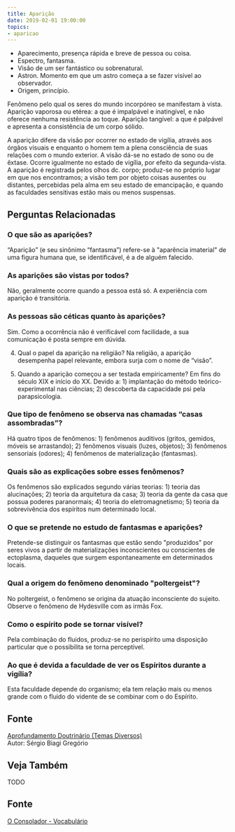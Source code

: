 ```yaml
---
title: Aparição
date: 2019-02-01 19:00:00
topics:
- aparicao
---
```


* Aparecimento, presença rápida e breve de pessoa ou coisa. 
* Espectro, fantasma. 
* Visão de um ser fantástico ou sobrenatural. 
* Astron. Momento em que um astro começa a se fazer visível ao observador. 
* Origem, princípio.

Fenômeno pelo qual os seres do mundo incorpóreo se manifestam à vista. Aparição
vaporosa ou etérea: a que é impalpável e inatingível, e não oferece nenhuma
resistência ao toque. Aparição tangível: a que é palpável e apresenta a
consistência de um corpo sólido. 

A aparição difere da visão por ocorrer no estado de vigília, através aos órgãos
visuais e enquanto o homem tem a plena consciência de suas relações com o mundo
exterior. A visão dá-se no estado de sono ou de êxtase. Ocorre igualmente no
estado de vigília, por efeito da segunda-vista. A aparição é registrada pelos
olhos dc. corpo; produz-se no próprio lugar em que nos encontramos; a visão tem
por objeto coisas ausentes ou distantes, percebidas pela alma em seu estado de
emancipação, e quando as faculdades sensitivas estão mais ou menos suspensas.



## Perguntas Relacionadas

### O que são as aparições?
“Aparição” (e seu sinônimo “fantasma”) refere-se à "aparência imaterial"
de uma figura humana que, se identificável, é a de alguém falecido.

### As aparições são vistas por todos?
Não, geralmente ocorre quando a pessoa está só. A experiência com
aparição é transitória.

### As pessoas são céticas quanto às aparições?
Sim. Como a ocorrência não é verificável com facilidade, a sua
comunicação é posta sempre em dúvida.

4. Qual o papel da aparição na religião?
Na religião, a aparição desempenha papel relevante, embora surja com o
nome de “visão”.

5. Quando a aparição começou a ser testada empiricamente?
Em fins do século XIX e início do XX. Devido a: 1) implantação do método
teórico-experimental nas ciências; 2) descoberta da capacidade psi pela
parapsicologia.

### Que tipo de fenômeno se observa nas chamadas “casas assombradas”?
Há quatro tipos de fenômenos: 1) fenômenos auditivos (gritos, gemidos,
móveis se arrastando); 2) fenômenos visuais (luzes, objetos); 3)
fenômenos sensoriais (odores); 4) fenômenos de materialização
(fantasmas).

### Quais são as explicações sobre esses fenômenos?
Os fenômenos são explicados segundo várias teorias: 1) teoria das
alucinações; 2) teoria da arquitetura da casa; 3) teoria da gente da
casa que possua poderes paranormais; 4) teoria do eletromagnetismo; 5)
teoria da sobrevivência dos espíritos num determinado local.

### O que se pretende no estudo de fantasmas e aparições?
Pretende-se distinguir os fantasmas que estão sendo "produzidos" por
seres vivos a partir de materializações inconscientes ou conscientes de
ectoplasma, daqueles que surgem espontaneamente em determinados locais.

### Qual a origem do fenômeno denominado "poltergeist"?
No poltergeist, o fenômeno se origina da atuação inconsciente do
sujeito. Observe o fenômeno de Hydesville com as irmãs Fox.

### Como o espírito pode se tornar visível?
Pela combinação do fluidos, produz-se no perispírito uma disposição
particular que o possibilita se torna perceptível.

### Ao que é devida a faculdade de ver os Espíritos durante a vigília?
Esta faculdade depende do organismo; ela tem relação mais ou menos
grande com o fluido do vidente de se combinar com o do Espírito.


## Fonte
[Aprofundamento Doutrinário (Temas Diversos)](https://sites.google.com/view/aprofundamentodoutrinario/aparições-fantasmas-e-assombrações)  
Autor: Sérgio Biagi Gregório



## Veja Também
TODO

## Fonte
[O Consolador - Vocabulário](http://www.oconsolador.com.br/linkfixo/vocabulario/principal.html)
